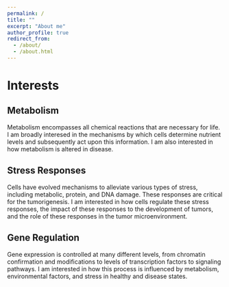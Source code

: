 ```yaml
---
permalink: /
title: ""
excerpt: "About me"
author_profile: true
redirect_from: 
  - /about/
  - /about.html
---
```



Interests
======

Metabolism
------
Metabolism encompasses all chemical reactions that are necessary for life. I am broadly interesed in the mechanisms by which cells determine nutrient levels and 
subsequently act upon this information. I am also interested in how metabolism is altered in disease.

Stress Responses
------
Cells have evolved mechanisms to alleviate various types of stress, including metabolic, protein, and DNA damage. These responses are critical for the tumorigenesis.
I am interested in how cells regulate these stress responses, the impact of these responses to the development of tumors, and the role of these responses in the 
tumor microenvironment.

Gene Regulation
------
Gene expression is controlled at many different levels, from chromatin confirmation and modifications to levels of transcription factors to signaling pathways. I am interested
in how this process is influenced by metabolism, environmental factors, and stress in healthy and disease states.